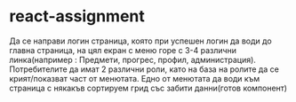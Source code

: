 # react-assignment

Да се направи логин страница,  която при успешен логин да води до главна страница, на цял екран с меню горе с 3-4 различни линка(например : Предмети, прогрес, профил, администрация). Потребителите да имат 2 различни роли, като на база на ролите да се крият/показват част от менютата. Едно от менютата да води към страница с някакъв сортируем грид със забити данни(готов компонент)

